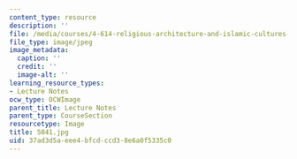 ```yaml
---
content_type: resource
description: ''
file: /media/courses/4-614-religious-architecture-and-islamic-cultures-fall-2002/37ad3d5aeee4bfcdccd38e6a0f5335c0_5041.jpg
file_type: image/jpeg
image_metadata:
  caption: ''
  credit: ''
  image-alt: ''
learning_resource_types:
- Lecture Notes
ocw_type: OCWImage
parent_title: Lecture Notes
parent_type: CourseSection
resourcetype: Image
title: 5041.jpg
uid: 37ad3d5a-eee4-bfcd-ccd3-8e6a0f5335c0
---
```

